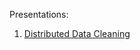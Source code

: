 Presentations:
1. [Distributed Data Cleaning](presentation/3.1.6_distributed_data_deduplication/3.1.6_distributed_data_deduplication_presentation_final.pdf)
